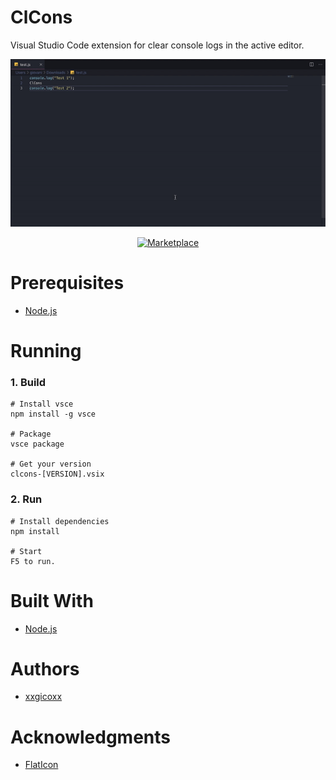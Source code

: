 # ClCons
Visual Studio Code extension for clear console logs in the active editor.

<p align="center">
  <img src="assets/imgs/clcons.gif">
</p>

<p align="center">
  <a href="https://marketplace.visualstudio.com/items?itemName=xxgicoxx.clcons">
    <img alt="Marketplace" src="https://img.shields.io/visual-studio-marketplace/d/xxgicoxx.clcons.svg">
  </a>
</p>

# Prerequisites
* [Node.js](https://nodejs.org/en/)

# Running
### 1. Build
````
# Install vsce
npm install -g vsce

# Package
vsce package

# Get your version
clcons-[VERSION].vsix
````

### 2. Run
````
# Install dependencies
npm install

# Start
F5 to run.
````

# Built With
* [Node.js](https://nodejs.org/en/)

# Authors
* [xxgicoxx](https://github.com/xxgicoxx)

# Acknowledgments
* [FlatIcon](https://www.flaticon.com/)